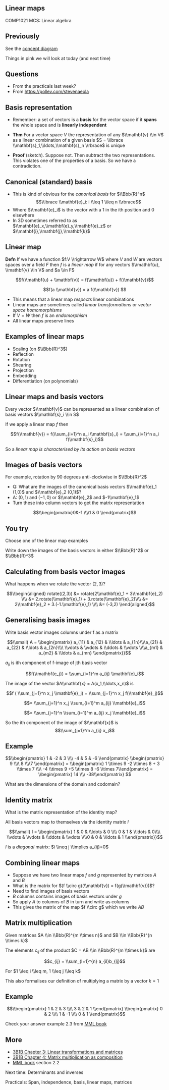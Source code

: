 <!-- .slide: data-background="#6A246D" -->

## Linear maps

COMP1021 MCS: Linear algebra


## Previously

See the [concept diagram](https://github.com/stevenaeola/linalg_lectures/blob/d8f9499b9cf54ca5a070822454ac384ae93ce659/concepts.mmd)

Things in pink we will look at today (and next time)


## Questions

<!-- .slide: class="fragmented-lists" -->

- From the practicals last week?
- From <https://pollev.com/stevenaeola>

<!-- .slide: class="fragmented-lists" -->

## Basis representation

- Remember: a set of vectors is a __basis__ for the vector space if it __spans__ the whole space and is __linearly independent__

- __Thm__ For a vector space $V$ the representation of any $\\mathbf{v} \\in V$ as a linear combination of a given basis $S = \\lbrace \\mathbf{s}_1,\\ldots,\\mathbf{s}_n \\rbrace$ is unique
- __Proof__ (sketch). Suppose not. Then subtract the two representations. This violates one of the properties of a basis. So we have a contradiction.


## Canonical (standard) basis

- This is kind of obvious for the _canonical basis_ for $\\Bbb{R}^n$ 
$$\\lbrace \\mathbf{e}_i: i \\leq 1 \\leq n \\rbrace$$
- Where $\\mathbf{e}_i$ is the vector with a 1 in the ith position and 0 elsewhere
- In 3D sometimes referred to as $\\mathbf{e}_x,\\mathbf{e}_y,\\mathbf{e}_z$ or $\\mathbf{i},\\mathbf{j},\\mathbf{k}$




<!-- .slide: class="fragmented-lists" -->

## Linear map

__Defn__ If we have a function $f:V \\rightarrow W$ where $V$ and $W$ are vectors spaces over a field $F$ then $f$ is a _linear map_ if for any vectors $\\mathbf{u}, \\mathbf{v} \\in V$ and $a \\in F$

$$f(\\mathbf{u} + \\mathbf{v}) = f(\\mathbf{u}) + f(\\mathbf{v})$$

$$f(a \\mathbf{v}) = a f(\\mathbf{v}) $$


- This means that a linear map _respects_ linear combinations
- Linear maps are sometimes called _linear transformations_ or _vector space homomorphisms_
- If $V=W$ then $f$ is an _endomorphism_
- All linear maps preserve lines


<!-- .slide: class="fragmented-lists" -->

## Examples of linear maps

- Scaling (on $\\Bbb{R}^3$)
- Reflection
- Rotation
- Shearing 
- Projection
- Embedding
- Differentiation (on polynomials)


## Linear maps and basis vectors

Every vector $\\mathbf{v}$ can be represented as a linear combination of basis vectors $\\mathbf{s}_i \\in S$

If we apply a linear map $f$ then

$$f(\\mathbf{v}) = f(\\sum_{i=1}^n a_i \\mathbf{s}_i) = \\sum_{i=1}^n a_i f(\\mathbf{s}_i)$$

So a _linear map is characterised by its action on basis vectors_


<!-- .slide: class="fragmented-lists" -->

## Images of basis vectors

For example, rotation by 90 degrees anti-clockwise in $\\Bbb{R}^2$
- Q: What are the images of the canonical basis vectors $\\mathbf{e}_1 (1,0)$ and $\\mathbf{e}_2 (0,1)$?
- A: $(0,1)$ and $(-1,0)$ or $\\mathbf{e}_2$ and $-1\\mathbf{e}_1$
- Turn these into column vectors to get the  matrix representation

$$\\begin{pmatrix}0&-1 \\\\1 & 0 \\end{pmatrix}$$


## You try

Choose one of the linear map examples

Write down the images of the basis vectors in either $\\Bbb{R}^2$ or $\\Bbb{R}^3$


## Calculating from basis vector images

What happens when we rotate the vector $(2,3)$?

$$\\begin{aligned} rotate((2,3)) &= rotate(2\\mathbf{e}_1 + 3\\mathbf{e}_2) \\\\
&= 2.rotate(\\mathbf{e}_1) + 3.rotate(\\mathbf{e}_2)\\\\
&= 2\\mathbf{e}_2 + 3.(-1.\\mathbf{e}_1) \\\\
&= (-3,2)
\\end{aligned}$$


## Generalising basis images

Write basis vector images columns under f as a matrix

$$\\small{ A = \\begin{pmatrix} a_{11} & a_{12} & \\ldots & a_{1n}\\\\a_{21} & a_{22} & \\ldots & a_{2n}\\\\
\\vdots & \\vdots & \\ddots & \\vdots \\\\a_{m1} & a_{m2} & \\ldots & a_{mn}
\\end{pmatrix}}$$

$a_{ij}$ is ith component of f-image of jth basis vector

$$f(\\mathbf{e_j}) = \\sum_{i=1}^m a_{ij} \\mathbf{e}_i$$


The image of the vector $A\\mathbf{x} = A(x_1,\\ldots,x_n)$ is

$$f ( \\sum_{j=1}^n x_j \\mathbf{e}_j) = \\sum_{j=1}^n x_j f(\\mathbf{e}_j)$$

$$= \\sum_{j=1}^n x_j \\sum_{i=1}^m a_{ij} \\mathbf{e}_i$$

$$= \\sum_{j=1}^n \\sum_{i=1}^m a_{ij} x_j \\mathbf{e}_i$$

So the ith component of the image of $\\mathbf{x}$ is $$\\sum_{j=1}^m a_{ij} x_j$$


## Example

$$\\begin{pmatrix} 1 & -2 & 3 \\\\ -4 & 5 & -6 \\end{pmatrix}
\\begin{pmatrix} 9 \\\\ 8 \\\\7 \\end{pmatrix} = 
\\begin{pmatrix} 1 \\times 9 -2 \\times 8 + 3 \\times 7 \\\\ -4 \\times 9 +5 \\times 8 -6 \\times 7\\end{pmatrix} =
\\begin{pmatrix} 14 \\\\ -38\\end{pmatrix}
$$

What are the dimensions of the domain and codomain?


## Identity matrix

What is the matrix representation of the identity map?

All basis vectors map to themselves via the identity matrix $I$

$$\\small{ I = \\begin{pmatrix} 1 & 0 & \\ldots & 0 \\\\ 0 & 1 & \\ldots & 0\\\\
\\vdots & \\vdots & \\ddots & \\vdots \\\\0 & 0 & \\ldots & 1
\\end{pmatrix}}$$

$I$ is a _diagonal_ matrix: $i \\neq j \\implies a_{ij}=0$

<!-- .slide: class="fragmented-lists" -->

## Combining linear maps

- Suppose we have two linear maps $f$ and $g$ represented by matrices $A$ and $B$
- What is the matrix for $(f \\circ g)(\\mathbf{v}) = f(g(\\mathbf{v}))$?
- Need to find images of basis vectors
- $B$ columns contains images of basis vectors under $g$
- So apply $A$ to columns of $B$ in turn and write as columns
- This gives the matrix of the map $f \\circ g$ which we write $AB$


## Matrix multiplication

Given matrices $A \\in \\Bbb{R}^{m \\times n}$ and $B \\in \\Bbb{R}^{n \\times k}$

The elements $c_{ij}$ of the product $C = AB \\in \\Bbb{R}^{m \\times k}$ are

$$c_{ij} = \\sum_{l=1}^{n} a_{il}b_{lj}$$

For $1 \\leq i \\leq m, 1 \\leq j \\leq k$

This also formalises our definition of multiplying a matrix by a vector $k=1$


## Example

$$\\begin{pmatrix} 1 & 2 & 3 \\\\ 3 & 2 & 1 \\end{pmatrix}
\\begin{pmatrix} 0 & 2 \\\\ 1 & -1 \\\\ 0 & 1 \\end{pmatrix}$$

Check your answer example 2.3 from [MML book](https://mml-book.github.io/book/mml-book.pdf)


<!-- .slide: data-background="#a5c8d0" -->

## More

- [3B1B Chapter 3: Linear transformations and matrices](https://www.youtube.com/watch?v=kYB8IZa5AuE&list=PLZHQObOWTQDPD3MizzM2xVFitgF8hE_ab&index=3) 
- [3B1B Chapter 4: Matrix multiplication as composition](https://www.youtube.com/watch?v=XkY2DOUCWMU&list=PLZHQObOWTQDPD3MizzM2xVFitgF8hE_ab&index=4)
- [MML book](https://mml-book.github.io/book/mml-book.pdf) section 2.2

Next time: Determinants and inverses

Practicals: Span, independence, basis, linear maps, matrices